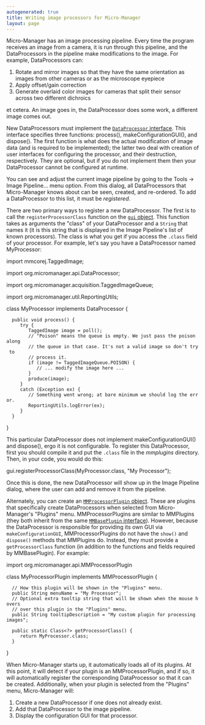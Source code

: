 ```yaml
---
autogenerated: true
title: Writing image processors for Micro-Manager
layout: page
---
```


Micro-Manager has an image processing pipeline. Every time the program
receives an image from a camera, it is run through this pipeline, and
the DataProcessors in the pipeline make modifications to the image. For
example, DataProcessors can:

1.  Rotate and mirror images so that they have the same orientation as
    images from other cameras or as the microscope eyepiece
2.  Apply offset/gain correction
3.  Generate overlaid color images for cameras that split their sensor
    across two different dichroics

et cetera. An image goes in, the DataProcessor does some work, a
different image comes out.

New DataProcessors must implement the [`DataProcessor`
interface](https://valelab.ucsf.edu/trac/micromanager/browser/mmstudio/src/org/micromanager/api/DataProcessor.java).
This interface specifies three functions: process(),
makeConfigurationGUI(), and dispose(). The first function is what does
the actual modification of image data (and is required to be
implemented); the latter two deal with creation of user interfaces for
configuring the processor, and their destruction, respectively. They are
optional, but if you do not implement them then your DataProcessor
cannot be configured at runtime.

You can see and adjust the current image pipeline by going to the Tools
-\> Image Pipeline... menu option. From this dialog, all DataProcessors
that Micro-Manager knows about can be seen, created, and re-ordered. To
add a DataProcessor to this list, it must be *registered*.

There are two primary ways to register a new DataProcessor. The first is
to call the `registerProcessorClass` function on the [`gui`
object](https://valelab.ucsf.edu/trac/micromanager/browser/mmstudio/src/org/micromanager/api/ScriptInterface.java).
This function takes as arguments the "class" of your DataProcessor and a
`String` that names it (it is this string that is displayed in the Image
Pipeline's list of known processors). The class is what you get if you
access the `.class` field of your processor. For example, let's say you
have a DataProcessor named MyProcessor:

<div class="source">

import mmcorej.TaggedImage;

import org.micromanager.api.DataProcessor;

import org.micromanager.acquisition.TaggedImageQueue;

import org.micromanager.util.ReportingUtils;

class MyProcessor implements DataProcessor {

`  public void process() {`  
`     try {`  
`        TaggedImage image = poll();`  
`        // "Poison" means the queue is empty. We just pass the poison along`  
`        // the queue in that case. It's not a valid image so don't try to `  
`        // process it.`  
`        if (image != TaggedImageQueue.POISON) {`  
`           // ... modify the image here ...`  
`        }`  
`        produce(image);`  
`     }`  
`     catch (Exception ex) {`  
`        // Something went wrong; at bare minimum we should log the error.`  
`        ReportingUtils.logError(ex);`  
`     }  `  
`  }`

}

</div>

This particular DataProcessor does not implement makeConfigurationGUI()
and dispose(), ergo it is not configurable. To register this
DataProcessor, first you should compile it and put the `.class` file in
the *mmplugins* directory. Then, in your code, you would do this:

<div class="source">

gui.registerProcessorClass(MyProcessor.class, "My Processor");

</div>

Once this is done, the new DataProcessor will show up in the Image
Pipeline dialog, where the user can add and remove it from the pipeline.

Alternately, you can create an [`MMProcessorPlugin`
object](https://valelab.ucsf.edu/trac/micromanager/browser/mmstudio/src/org/micromanager/api/MMProcessorPlugin.java).
These are plugins that specifically create DataProcessors when selected
from Micro-Manager's "Plugins" menu. MMProcessorPlugins are similar to
MMPlugins (they both inherit from the same [`MMBasePlugin`
interface](https://valelab.ucsf.edu/trac/micromanager/browser/mmstudio/src/org/micromanager/api/MMBasePlugin.java)).
However, because the DataProcessor is responsible for providing its own
GUI via `makeConfigurationGUI`, MMProcessorPlugins do not have the
`show()` and `dispose()` methods that MMPlugins do. Instead, they must
provide a `getProcessorClass` function (in addition to the functions and
fields required by MMBasePlugin). For example:

<div class="source">

import org.micromanager.api.MMProcessorPlugin

class MyProcessorPlugin implements MMProcessorPlugin {

`  // How this plugin will be shown in the "Plugins" menu. `  
`  public String menuName = "My Processor";`  
`  // Optional extra tooltip string that will be shown when the mouse hovers`  
`  // over this plugin in the "Plugins" menu.`  
`  public String tooltipDescription = "My custom plugin for processing images";`

`  public static Class<?> getProcessorClass() {`  
`     return MyProcessor.class;`  
`  }  `

}

</div>

When Micro-Manager starts up, it automatically loads all of its plugins.
At this point, it will detect if your plugin is an MMProcessorPlugin,
and if so, it will automatically register the corresponding
DataProcessor so that it can be created. Additionally, when your plugin
is selected from the "Plugins" menu, Micro-Manager will:

1.  Create a new DataProcessor if one does not already exist.
2.  Add that DataProcessor to the image pipeline.
3.  Display the configuration GUI for that processor.
